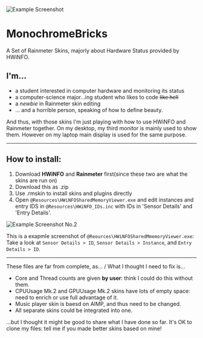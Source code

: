 ![Example Screenshot](http://raw.github.com/Turbstructor/MonochromeBricks/master/example.png)

# MonochromeBricks
A Set of Rainmeter Skins, majorly about Hardware Status provided by HWiNFO.

## I'm...
- a student interested in computer hardware and monitoring its status
- a computer-science major...ing student who likes to code ~~like hell~~
- a _newbie_ in Rainmeter skin editing
- ... and a horrible person, speaking of how to define beauty.

And thus, with those skins I'm just playing with how to use HWiNFO and Rainmeter together. On my desktop, my third monitor is mainly used to show them. However on my laptop main display is used for the same purpose.

---

## How to install:
1. Download **HWiNFO** and **Rainmeter** first(since these two are what the skins are run on)
2. Download this as .zip
3. Use .rmskin to install skins and plugins directly
4. Open `@Resources\HWiNFOSharedMemoryViewer.exe` and edit instances and entry IDS in `@Resources\HWiNFO_IDs.inc` with IDs in 'Sensor Details' and 'Entry Details'.

![Example Screenshot No.2](http://raw.github.com/Turbstructor/MonochromeBricks/master/example.png)

This is a exapmle screenshot of `@Reources\HWiNFOSharedMmemoryViewer.exe`: Take a look at `Sensor Details > ID`, `Sensor Details > Instance`, and `Entry Details > ID`.

---

These files are far from complete, as... / What I thought I need to fix is...
- Core and Thread counts are given **by user**: think I could do this without them.
- CPUUsage Mk.2 and GPUUsage Mk.2 skins have lots of empty space: need to enrich or use full advantage of it.
- Music player skin is baesd on AIMP, and thus need to be changed.
- All separate skins could be integrated into one.
    
...but I thought it might be good to share what I have done so far. It's OK to clone my files: tell me if you made better skins based on mine!
